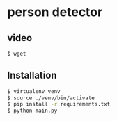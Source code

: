 # person detector


## video
```sh
$ wget 

```

## Installation
```sh
$ virtualenv venv
$ source ./venv/bin/activate
$ pip install -r requirements.txt
$ python main.py
```
